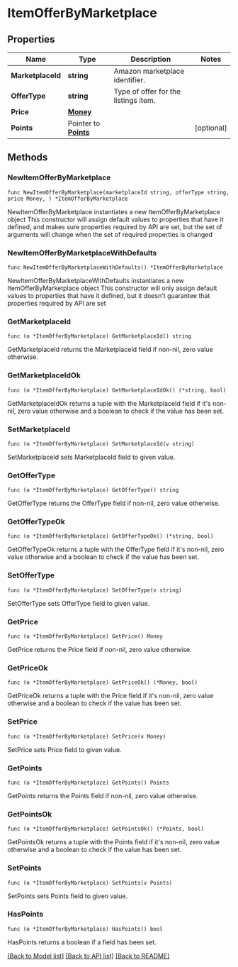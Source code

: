 # ItemOfferByMarketplace

## Properties

Name | Type | Description | Notes
------------ | ------------- | ------------- | -------------
**MarketplaceId** | **string** | Amazon marketplace identifier. | 
**OfferType** | **string** | Type of offer for the listings item. | 
**Price** | [**Money**](Money.md) |  | 
**Points** | Pointer to [**Points**](Points.md) |  | [optional] 

## Methods

### NewItemOfferByMarketplace

`func NewItemOfferByMarketplace(marketplaceId string, offerType string, price Money, ) *ItemOfferByMarketplace`

NewItemOfferByMarketplace instantiates a new ItemOfferByMarketplace object
This constructor will assign default values to properties that have it defined,
and makes sure properties required by API are set, but the set of arguments
will change when the set of required properties is changed

### NewItemOfferByMarketplaceWithDefaults

`func NewItemOfferByMarketplaceWithDefaults() *ItemOfferByMarketplace`

NewItemOfferByMarketplaceWithDefaults instantiates a new ItemOfferByMarketplace object
This constructor will only assign default values to properties that have it defined,
but it doesn't guarantee that properties required by API are set

### GetMarketplaceId

`func (o *ItemOfferByMarketplace) GetMarketplaceId() string`

GetMarketplaceId returns the MarketplaceId field if non-nil, zero value otherwise.

### GetMarketplaceIdOk

`func (o *ItemOfferByMarketplace) GetMarketplaceIdOk() (*string, bool)`

GetMarketplaceIdOk returns a tuple with the MarketplaceId field if it's non-nil, zero value otherwise
and a boolean to check if the value has been set.

### SetMarketplaceId

`func (o *ItemOfferByMarketplace) SetMarketplaceId(v string)`

SetMarketplaceId sets MarketplaceId field to given value.


### GetOfferType

`func (o *ItemOfferByMarketplace) GetOfferType() string`

GetOfferType returns the OfferType field if non-nil, zero value otherwise.

### GetOfferTypeOk

`func (o *ItemOfferByMarketplace) GetOfferTypeOk() (*string, bool)`

GetOfferTypeOk returns a tuple with the OfferType field if it's non-nil, zero value otherwise
and a boolean to check if the value has been set.

### SetOfferType

`func (o *ItemOfferByMarketplace) SetOfferType(v string)`

SetOfferType sets OfferType field to given value.


### GetPrice

`func (o *ItemOfferByMarketplace) GetPrice() Money`

GetPrice returns the Price field if non-nil, zero value otherwise.

### GetPriceOk

`func (o *ItemOfferByMarketplace) GetPriceOk() (*Money, bool)`

GetPriceOk returns a tuple with the Price field if it's non-nil, zero value otherwise
and a boolean to check if the value has been set.

### SetPrice

`func (o *ItemOfferByMarketplace) SetPrice(v Money)`

SetPrice sets Price field to given value.


### GetPoints

`func (o *ItemOfferByMarketplace) GetPoints() Points`

GetPoints returns the Points field if non-nil, zero value otherwise.

### GetPointsOk

`func (o *ItemOfferByMarketplace) GetPointsOk() (*Points, bool)`

GetPointsOk returns a tuple with the Points field if it's non-nil, zero value otherwise
and a boolean to check if the value has been set.

### SetPoints

`func (o *ItemOfferByMarketplace) SetPoints(v Points)`

SetPoints sets Points field to given value.

### HasPoints

`func (o *ItemOfferByMarketplace) HasPoints() bool`

HasPoints returns a boolean if a field has been set.


[[Back to Model list]](../README.md#documentation-for-models) [[Back to API list]](../README.md#documentation-for-api-endpoints) [[Back to README]](../README.md)


